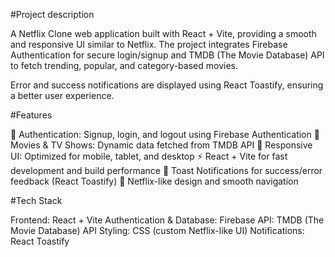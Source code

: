 #Project description

A Netflix Clone web application built with React + Vite, providing a smooth and responsive UI similar to Netflix. The project integrates Firebase Authentication for secure login/signup and TMDB (The Movie Database) API to fetch trending, popular, and category-based movies.

Error and success notifications are displayed using React Toastify, ensuring a better user experience.

#Features

🔑 Authentication: Signup, login, and logout using Firebase Authentication
🎥 Movies & TV Shows: Dynamic data fetched from TMDB API
📱 Responsive UI: Optimized for mobile, tablet, and desktop
⚡ React + Vite for fast development and build performance
🔔 Toast Notifications for success/error feedback (React Toastify)
🎨 Netflix-like design and smooth navigation

#Tech Stack

Frontend: React + Vite
Authentication & Database: Firebase
API: TMDB (The Movie Database) API
Styling: CSS (custom Netflix-like UI)
Notifications: React Toastify

